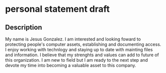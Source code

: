 <h1>personal statement draft</h1>



<h2>Description</h2>
My name is Jesus Gonzalez. I am interested and looking foward to protecting people's computer assets, establishing and documenting access. I enjoy working with technlogy and staying up to date with mainting files and information. I believe that my strenghts and values can add to future of this organization. I am new to field but I am ready to the next step and devote my time into becoming a valuable asset to this company. 
<br />
